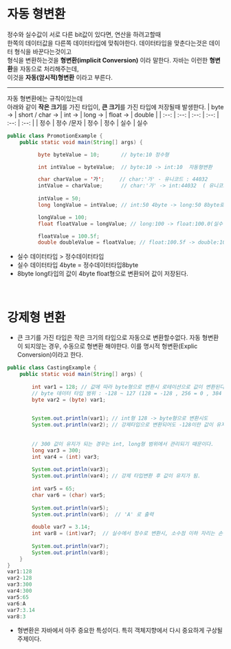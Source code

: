 # 자동 형변환
정수와 실수값이 서로 다른 bit값이 있다면, 연산을 하려고할때<br> 
한쪽의 데이터값을 다른쪽 데이터타입에 맞춰야한다. 
데이터타입을 맞춘다는것은  데이터 형식을 바꾼다는것이고<br>
형식을 변환하는것을  **형변환(implicit Conversion)**  이라 말한다.
자바는 이런한 **형변환**을 자동으로 처리해주는데, <br>
이것을 **자동(암시적)형변환** 이라고 부른다.

---

자동 형변환에는 규칙이있는데<br>
아래와 같이 **작은 크기**를 가진 타입이, **큰 크기**를 가진 타입에 저장될때 발생한다. 
| byte -> | short / char -> | int -> | long -> | float -> | double |
| :--: | :--: | :--: | :--: | :--: | :--: |
| 정수 | 정수 /문자 | 정수 | 정수 | 실수 | 실수



```java
public class PromotionExample {
	public static void main(String[] args) {

          byte byteValue = 10;       // byte:10 정수형

          int intValue = byteValue;  // byte:10 -> int:10  자동형변환 

          char charValue = '가';     // char:'가' - 유니코드 : 44032
          intValue = charValue;      // char:'가' -> int:44032  ( 유니코드값으로 형변환된다.)
                        
          intValue = 50;
          long longValue = intValue; // int:50 4byte -> long:50 8byte로 변환되어, 값이 할당.

          longValue = 100;	    
          float floatValue = longValue; // long:100 -> float:100.0(실수형)

          floatValue = 100.5f;
          double doubleValue = floatValue; // float:100.5f -> double:100
```
*  실수 데이터타입 > 정수데이터타입
*  실수 데이터타입 4byte = 정수데이터타입8byte
*  8byte long타입의 값이 4byte float형으로 변환되어 값이 저장된다.
<br>

# 강제형 변환
* 큰 크기를 가진 타입은 작은 크기의 타입으로 자동으로 변환할수없다.
자동 형변환이 되지않는 경우, 수동으로 형변환 해야한다. 이를 명시적 형변환(Explic Conversion)이라고 한다.
```java
public class CastingExample {
	public static void main(String[] args) {
		
		int var1 = 128; // 값에 따라 byte형으로 변환시 로테이션으로 값이 변환된다.
		// byte 데이터 타입 범위 : -128 ~ 127 (128 = -128 , 256 = 0 , 384 = -128) 
		byte var2 = (byte) var1;

		
		System.out.println(var1); // int형 128 -> byte형으로 변환시도
		System.out.println(var2); // 강제타입으로 변환되어도 -128이란 값이 유지.
		
		
		// 300 값이 유지가 되는 경우는 int, long형 범위에서 관리되기 때문이다.
		long var3 = 300;
		int var4 = (int) var3;
		
		System.out.println(var3);
		System.out.println(var4); // 강제 타입변환 후 값이 유지가 됨.
		
		int var5 = 65;
		char var6 = (char) var5;
		
		System.out.println(var5);
		System.out.println(var6);  // 'A' 로 출력
		
		double var7 = 3.14;
		int var8 = (int)var7;  // 실수에서 정수로 변환시, 소수점 이하 자리는 손실되고 정수부분만 변화하여, 값이 출력된다.
		
		System.out.println(var7);
		System.out.println(var8);		    
	}
}
var1:128
var2-128
var3:300
var4:300
var5:65
var6:A
var7:3.14
var8:3
```

* 형변환은 자바에서 아주 중요한 특성이다. 특히 객체지향에서 다시 중요하게 구상될 주제이다.
